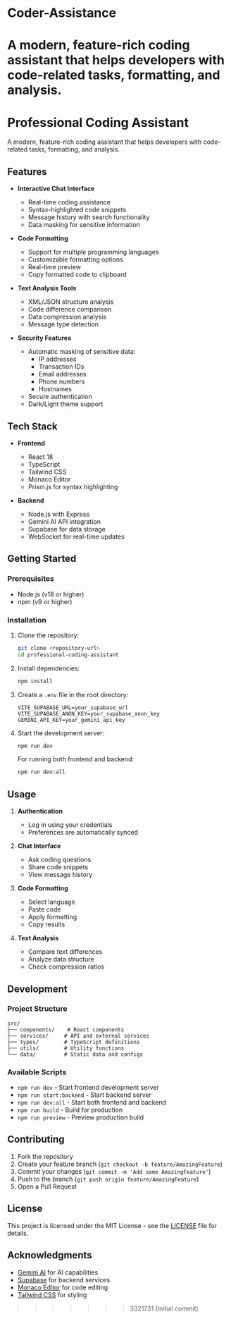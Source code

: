 
# Coder-Assistance
A modern, feature-rich coding assistant that helps developers with code-related tasks, formatting, and analysis.
=======
# Professional Coding Assistant

A modern, feature-rich coding assistant that helps developers with code-related tasks, formatting, and analysis.

## Features

- **Interactive Chat Interface**
  - Real-time coding assistance
  - Syntax-highlighted code snippets
  - Message history with search functionality
  - Data masking for sensitive information

- **Code Formatting**
  - Support for multiple programming languages
  - Customizable formatting options
  - Real-time preview
  - Copy formatted code to clipboard

- **Text Analysis Tools**
  - XML/JSON structure analysis
  - Code difference comparison
  - Data compression analysis
  - Message type detection

- **Security Features**
  - Automatic masking of sensitive data:
    - IP addresses
    - Transaction IDs
    - Email addresses
    - Phone numbers
    - Hostnames
  - Secure authentication
  - Dark/Light theme support

## Tech Stack

- **Frontend**
  - React 18
  - TypeScript
  - Tailwind CSS
  - Monaco Editor
  - Prism.js for syntax highlighting

- **Backend**
  - Node.js with Express
  - Gemini AI API integration
  - Supabase for data storage
  - WebSocket for real-time updates

## Getting Started

### Prerequisites

- Node.js (v18 or higher)
- npm (v9 or higher)

### Installation

1. Clone the repository:
   ```bash
   git clone <repository-url>
   cd professional-coding-assistant
   ```

2. Install dependencies:
   ```bash
   npm install
   ```

3. Create a `.env` file in the root directory:
   ```env
   VITE_SUPABASE_URL=your_supabase_url
   VITE_SUPABASE_ANON_KEY=your_supabase_anon_key
   GEMINI_API_KEY=your_gemini_api_key
   ```

4. Start the development server:
   ```bash
   npm run dev
   ```

   For running both frontend and backend:
   ```bash
   npm run dev:all
   ```

## Usage

1. **Authentication**
   - Log in using your credentials
   - Preferences are automatically synced

2. **Chat Interface**
   - Ask coding questions
   - Share code snippets
   - View message history

3. **Code Formatting**
   - Select language
   - Paste code
   - Apply formatting
   - Copy results

4. **Text Analysis**
   - Compare text differences
   - Analyze data structure
   - Check compression ratios

## Development

### Project Structure

```
src/
├── components/    # React components
├── services/     # API and external services
├── types/        # TypeScript definitions
├── utils/        # Utility functions
└── data/         # Static data and configs
```

### Available Scripts

- `npm run dev` - Start frontend development server
- `npm run start:backend` - Start backend server
- `npm run dev:all` - Start both frontend and backend
- `npm run build` - Build for production
- `npm run preview` - Preview production build

## Contributing

1. Fork the repository
2. Create your feature branch (`git checkout -b feature/AmazingFeature`)
3. Commit your changes (`git commit -m 'Add some AmazingFeature'`)
4. Push to the branch (`git push origin feature/AmazingFeature`)
5. Open a Pull Request

## License

This project is licensed under the MIT License - see the [LICENSE](LICENSE) file for details.

## Acknowledgments

- [Gemini AI](https://ai.google.dev/) for AI capabilities
- [Supabase](https://supabase.com/) for backend services
- [Monaco Editor](https://microsoft.github.io/monaco-editor/) for code editing
- [Tailwind CSS](https://tailwindcss.com/) for styling
>>>>>>> 3321731 (Initial commit)

